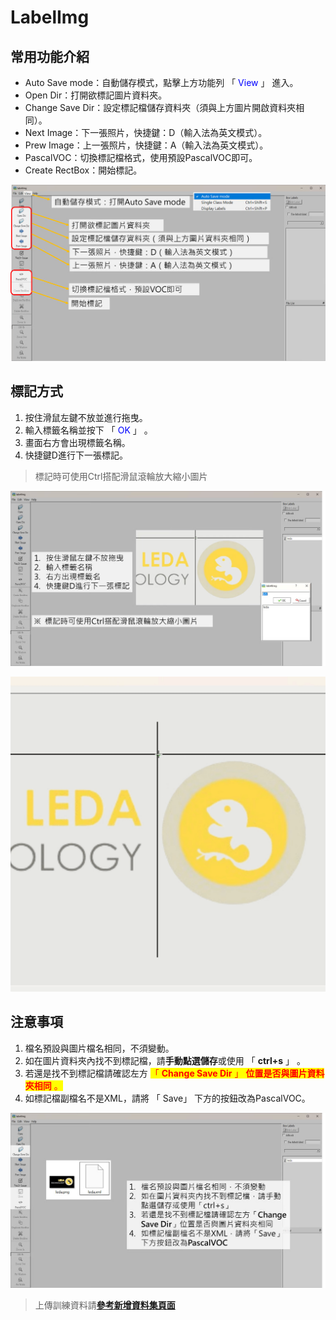 # LabelImg

## 常用功能介紹

* Auto Save mode：自動儲存模式，點擊上方功能列 「 <font color="blue">View</font> 」 進入。
* Open Dir：打開欲標記圖片資料夾。
* Change Save Dir：設定標記檔儲存資料夾（須與上方圖片開啟資料夾相同）。
* Next Image：下一張照片，快捷鍵：D（輸入法為英文模式）。
* Prew Image：上一張照片，快捷鍵：A（輸入法為英文模式）。
* PascalVOC：切換標記檔格式，使用預設PascalVOC即可。
* Create RectBox：開始標記。

![alt text](image.png)

## 標記方式

1. 按住滑鼠左鍵不放並進行拖曳。
2. 輸入標籤名稱並按下 「 <font color="blue">OK</font> 」 。
3. 畫面右方會出現標籤名稱。
4. 快捷鍵D進行下一張標記。

> 標記時可使用Ctrl搭配滑鼠滾輪放大縮小圖片

![alt text](image-1.png)

![alt text](labelimg.gif)

## 注意事項

1. 檔名預設與圖片檔名相同，不須變動。
2. 如在圖片資料夾內找不到標記檔，請**手動點選儲存**或使用 「 **ctrl+s** 」 。
3. 若還是找不到標記檔請確認左方 <mark style="color:red;">「</font> <mark style="color:red;"></font><mark style="color:red;">**Change Save Dir**</font> <mark style="color:red;"></font><mark style="color:red;">」</font> <mark style="color:red;"></font><mark style="color:red;">**位置是否與圖片資料夾相同**</font> 。
4. 如標記檔副檔名不是XML，請將 「 Save」 下方的按鈕改為PascalVOC。

![alt text](image-2.png)

> 上傳訓練資料請[**參考新增資料集頁面**](../../mo-xing-xun-lian-tui-lun/wu-jian-zhen-ce/xin-zeng-zi-liao-ji/)
